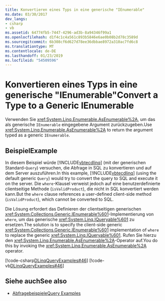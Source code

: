 ```yaml
---
title: Konvertieren eines Typs in eine generische "IEnumerable"
ms.date: 03/30/2017
dev_langs:
- csharp
- vb
ms.assetid: 64774fb5-7447-4296-ad3b-8a94346f99a1
ms.openlocfilehash: d1f4c1c4a561c893b5846e6ae0b08b2d78c3589d
ms.sourcegitcommit: 6b308cf6d627d78ee36dbbae8972a310ac7fd6c8
ms.translationtype: MT
ms.contentlocale: de-DE
ms.lasthandoff: 01/23/2019
ms.locfileid: "54509596"
---
```

# <a name="convert-a-type-to-a-generic-ienumerable"></a><span data-ttu-id="310c8-102">Konvertieren eines Typs in eine generische "IEnumerable"</span><span class="sxs-lookup"><span data-stu-id="310c8-102">Convert a Type to a Generic IEnumerable</span></span>
<span data-ttu-id="310c8-103">Verwenden Sie <xref:System.Linq.Enumerable.AsEnumerable%2A>, um das als generische `IEnumerable` eingegebene Argument zurückzugeben.</span><span class="sxs-lookup"><span data-stu-id="310c8-103">Use <xref:System.Linq.Enumerable.AsEnumerable%2A> to return the argument typed as a generic `IEnumerable`.</span></span>  
  
## <a name="example"></a><span data-ttu-id="310c8-104">Beispiel</span><span class="sxs-lookup"><span data-stu-id="310c8-104">Example</span></span>  
 <span data-ttu-id="310c8-105">In diesem Beispiel würde [!INCLUDE[vbtecdlinq](../../../../../../includes/vbtecdlinq-md.md)] (mit der generischen Standard-`Query`) versuchen, die Abfrage in SQL zu konvertieren und auf dem Server auszuführen.</span><span class="sxs-lookup"><span data-stu-id="310c8-105">In this example, [!INCLUDE[vbtecdlinq](../../../../../../includes/vbtecdlinq-md.md)] (using the default generic `Query`) would try to convert the query to SQL and execute it on the server.</span></span> <span data-ttu-id="310c8-106">Die `where`-Klausel verweist jedoch auf eine benutzerdefinierte clientseitige Methode (`isValidProduct`), die nicht in SQL konvertiert werden kann.</span><span class="sxs-lookup"><span data-stu-id="310c8-106">But the `where` clause references a user-defined client-side method (`isValidProduct`), which cannot be converted to SQL.</span></span>  
  
 <span data-ttu-id="310c8-107">Die Lösung erfordert das Definieren der clientseitigen generischen <xref:System.Collections.Generic.IEnumerable%601>-Implementierung von `where`, um das generische <xref:System.Linq.IQueryable%601> zu ersetzen.</span><span class="sxs-lookup"><span data-stu-id="310c8-107">The solution is to specify the client-side generic <xref:System.Collections.Generic.IEnumerable%601> implementation of `where` to replace the generic <xref:System.Linq.IQueryable%601>.</span></span> <span data-ttu-id="310c8-108">Rufen Sie hierzu den <xref:System.Linq.Enumerable.AsEnumerable%2A>-Operator auf.</span><span class="sxs-lookup"><span data-stu-id="310c8-108">You do this by invoking the <xref:System.Linq.Enumerable.AsEnumerable%2A> operator.</span></span>  
  
 [!code-csharp[DLinqQueryExamples#46](../../../../../../samples/snippets/csharp/VS_Snippets_Data/DLinqQueryExamples/cs/Program.cs#46)]
 [!code-vb[DLinqQueryExamples#46](../../../../../../samples/snippets/visualbasic/VS_Snippets_Data/DLinqQueryExamples/vb/Module1.vb#46)]  
  
## <a name="see-also"></a><span data-ttu-id="310c8-109">Siehe auch</span><span class="sxs-lookup"><span data-stu-id="310c8-109">See also</span></span>
- [<span data-ttu-id="310c8-110">Abfragebeispiele</span><span class="sxs-lookup"><span data-stu-id="310c8-110">Query Examples</span></span>](../../../../../../docs/framework/data/adonet/sql/linq/query-examples.md)
